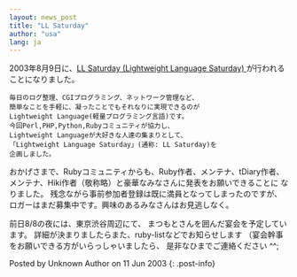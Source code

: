 ```yaml
---
layout: news_post
title: "LL Saturday"
author: "usa"
lang: ja
---
```


2003年8月9日に、[LL Saturday (Lightweight Language Saturday)
][1]が行われることになりました。

    毎日のログ整理、CGIプログラミング、ネットワーク管理など、
    簡単なことを手軽に、凝ったことでもそれなりに実現できるのが
    Lightweight Language(軽量プログラミング言語)です。
    今回Perl,PHP,Python,Rubyコミュニティが協力し、
    Lightweight Languageが大好きな人達の集まりとして、
    「Lightweight Language Saturday」(通称: LL Saturday)を
    企画しました。

おかげさまで、Rubyコミュニティからも、Ruby作者、メンテナ、tDiary作者、
メンテナ、Hiki作者（敬称略）と豪華なみなさんに発表をお願いできることに なりました。
残念ながら事前参加者登録は既に満員となってしまったのですが、 ロガーはまだ募集中です。興味のあるみなさんはお見逃しなく。

前日8/8の夜には、東京渋谷周辺にて、 まつもとさんを囲んだ宴会を予定しています。
詳細が決まりましたらまた、ruby-listなどでお知らせします （宴会幹事をお願いできる方がいらっしゃいましたら、 是非なひまでご連絡ください
^^;

Posted by Unknown Author on 11 Jun 2003
{: .post-info}



[1]: http://ll.jus.or.jp 
